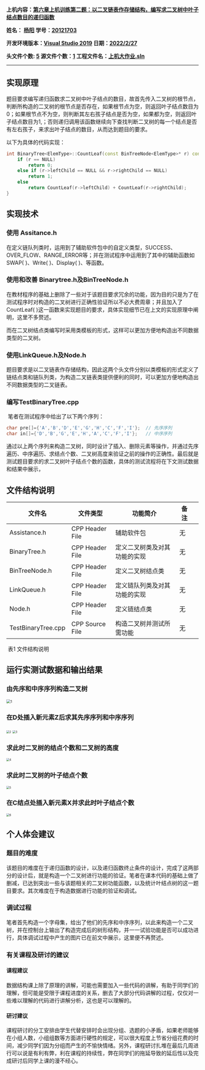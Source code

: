 **上机内容：**<u>**第六章上机训练第二题：以二叉链表作存储结构，编写求二叉树中叶子结点数目的递归函数**</u>

**姓名：                <u>杨阳</u>                                                 学号：<u>20121703</u>**

**开发环境版本：<u>Visual Studio 2019</u>                          日期：<u>2022/2/27</u>**

**头文件个数:       <u>5</u>                                                       源文件个数：<u>1</u>                       工程文件名：<u>上机大作业.sln</u>**

---

## 实现原理

​		题目要求编写递归函数求二叉树中叶子结点的数目，故首先传入二叉树的根节点，判断所构造的二叉树的根节点是否存在，如果根节点为空，则返回叶子结点数目为0；如果根节点不为空，则判断其左右孩子结点是否为空，如果都为空，则返回叶子结点数目为1,；否则递归调用该函数继续向下查找判断二叉树的每一个结点是否有左右孩子，来求出叶子结点的数目，从而达到题目的要求。

以下为具体的代码实现：

```cpp
int BinaryTree<ElemType>::CountLeaf(const BinTreeNode<ElemType>* r) const {
	if (r == NULL)
		return 0;
	else if (r->leftChild == NULL && r->rightChild == NULL)
		return 1;
	else
		return CountLeaf(r->leftChild) + CountLeaf(r->rightChild);
}
```



## 实现技术

### 使用 Assitance.h

​		在定义链队列类时，运用到了辅助软件包中的自定义类型，SUCCESS、OVER_FLOW、RANGE_ERROR等；并在测试程序中运用到了其中的辅助函数如SWAP( )、Write( )、Display( )、等函数。

### 使用和改善 Binarytree.h及BinTreeNode.h

​		在教材程序的基础上删除了一些对于该题目要求冗余的功能，因为目的只是为了在测试程序时对构造的二叉树进行正确性验证所以不必大费周章；并且加入了CountLeaf( )这一函数来实现题目的要求，具体实现细节已在上文的实现原理中阐明，这里不多赘述。

​		而在二叉树结点类编写时采用类模板的形式，这样可以更加方便地构造出不同数据类型的二叉树。

###  使用LinkQueue.h及Node.h

​		题目要求是以二叉链表作存储结构，因此这两个头文件分别以类模板的形式定义了链结点类和链队列类，为构造二叉链表类提供便利的同时，可以更加方便地构造出不同数据类型的二叉链表。

### 编写TestBinaryTree.cpp

​		笔者在测试程序中给出了以下两个序列：

```c++
char pre[]={'A','B','D','E','G','H','C','F','I'};  // 先序序列
char in[]={'D','B','G','E','H','A','C','F','I'};   // 中序序列
```

​		通过以上两个序列来构造二叉树，同时设计了插入、删除元素等操作，并通过先序遍历、中序遍历、求结点个数、二叉树高度来验证之前的操作的正确性。最后就是测试题目要求的求二叉树叶子结点个数的函数，具体的测试流程将在下文测试数据和结果中展示，



## 文件结构说明

| 文件名             | 文件类型        | 功能简介                     | 备注 |      |
| ------------------ | --------------- | ---------------------------- | ---- | ---- |
| Assistance.h       | CPP Header File | 辅助软件包                   | 无   |      |
| BinaryTree.h       | CPP Header File | 定义二叉树类及对其功能的实现 | 无   |      |
| BinTreeNode.h      | CPP Header File | 定义二叉树结点类             | 无   |      |
| LinkQueue.h        | CPP Header File | 定义链队列类及对其功能的实现 | 无   |      |
| Node.h             | CPP Header File | 定义链结点类                 | 无   |      |
| TestBinaryTree.cpp | CPP Source File | 构造二叉树并测试所需功能     | 无   |      |

​                                                                                    表1 文件结构说明



## 运行实测试数据和输出结果

###  由先序和中序序列构造二叉树

<img src="https://gitee.com/Kev1n9/img/raw/master/pic2/202202261403499.png" alt="1" style="zoom: 67%;" />

###  在D处插入新元素Z后求其先序序列和中序序列

<img src="https://gitee.com/Kev1n9/img/raw/master/pic2/202202261405659.png" alt="2" style="zoom: 50%;" />

<img src="https://gitee.com/Kev1n9/img/raw/master/pic2/202202261405474.png" alt="3" style="zoom:50%;" />

###  求此时二叉树的结点个数和二叉树的高度

<img src="https://gitee.com/Kev1n9/img/raw/master/pic2/202202261407382.png" alt="4" style="zoom:50%;" />

###  求此时二叉树的叶子结点个数

<img src="https://gitee.com/Kev1n9/img/raw/master/pic2/202202261409780.png" alt="5" style="zoom:50%;" />

###  在C结点处插入新元素X并求此时叶子结点个数

<img src="https://gitee.com/Kev1n9/img/raw/master/pic2/202202261412983.png" alt="6" style="zoom:50%;" />



## 个人体会建议

### 题目的难度

​		该题目的难度在于递归函数的设计，以及递归函数终止条件的设计，完成了这两部分的设计后，就是构造一个二叉树进行功能的验证。笔者在课本代码的基础上做了删减，已达到突出一些与该题相关的二叉树功能函数，以及统计叶结点树的这一题目要求。其次难度在于构造数据进行功能的验证和调试。

### 调试过程

​		笔者首先构造一个字母集，给出了他们的先序和中序序列，以此来构造一个二叉树，并在控制台上输出了构造完成后的树形结构，并一一试验功能是否可以成功进行，具体调试过程中产生的图片已在前文中展示，这里便不再赘述。

### 有关课程及研讨的建议 

####  课程建议

​		数据结构课上除了原理的讲解，可能也需要加入一些代码的讲解，有助于同学们的理解，但可能是受限于课程进度的关系，删去了大部分代码讲解的过程，仅仅对一些难以理解的代码进行讲解分析，这也是可以理解的。

####  研讨建议

​		课程研讨的分工安排由学生代替安排时会出现分组、选题的小矛盾，如果老师能够在小组人数，小组组数等方面进行硬性的规定，可以很大程度上节省分组花费的时间，减少同学们因为分组而产生的不愉快情绪。另外，课程研讨扎堆在最后几周进行可以说是有利有弊，利在课程的持续性，弊在同学们的拖延导致的延后性以及完成研讨后同学上课的漫不经心。
